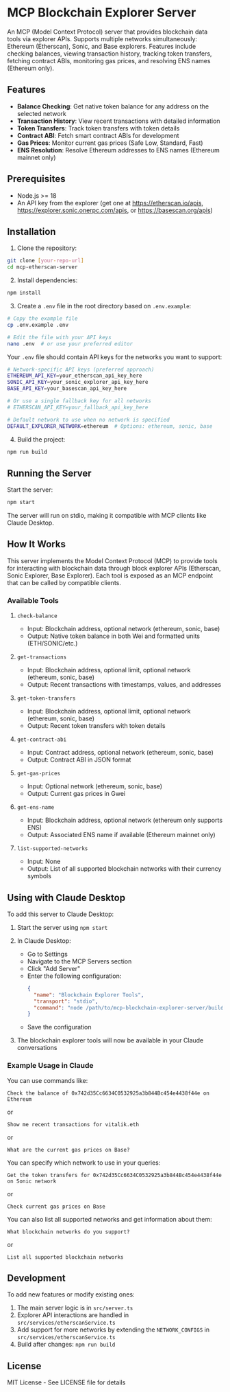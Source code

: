 # MCP Blockchain Explorer Server

An MCP (Model Context Protocol) server that provides blockchain data tools via explorer APIs. Supports multiple networks simultaneously: Ethereum (Etherscan), Sonic, and Base explorers. Features include checking balances, viewing transaction history, tracking token transfers, fetching contract ABIs, monitoring gas prices, and resolving ENS names (Ethereum only).

## Features

- **Balance Checking**: Get native token balance for any address on the selected network
- **Transaction History**: View recent transactions with detailed information
- **Token Transfers**: Track token transfers with token details
- **Contract ABI**: Fetch smart contract ABIs for development
- **Gas Prices**: Monitor current gas prices (Safe Low, Standard, Fast)
- **ENS Resolution**: Resolve Ethereum addresses to ENS names (Ethereum mainnet only)

## Prerequisites

- Node.js >= 18
- An API key from the explorer (get one at https://etherscan.io/apis, https://explorer.sonic.onerpc.com/apis, or https://basescan.org/apis)

## Installation

1. Clone the repository:
```bash
git clone [your-repo-url]
cd mcp-etherscan-server
```

2. Install dependencies:
```bash
npm install
```

3. Create a `.env` file in the root directory based on `.env.example`:
```bash
# Copy the example file
cp .env.example .env

# Edit the file with your API keys
nano .env  # or use your preferred editor
```

Your `.env` file should contain API keys for the networks you want to support:
```bash
# Network-specific API keys (preferred approach)
ETHEREUM_API_KEY=your_etherscan_api_key_here
SONIC_API_KEY=your_sonic_explorer_api_key_here
BASE_API_KEY=your_basescan_api_key_here

# Or use a single fallback key for all networks
# ETHERSCAN_API_KEY=your_fallback_api_key_here

# Default network to use when no network is specified
DEFAULT_EXPLORER_NETWORK=ethereum  # Options: ethereum, sonic, base
```

4. Build the project:
```bash
npm run build
```

## Running the Server

Start the server:
```bash
npm start
```

The server will run on stdio, making it compatible with MCP clients like Claude Desktop.

## How It Works

This server implements the Model Context Protocol (MCP) to provide tools for interacting with blockchain data through block explorer APIs (Etherscan, Sonic Explorer, Base Explorer). Each tool is exposed as an MCP endpoint that can be called by compatible clients.

### Available Tools

1. `check-balance`
   - Input: Blockchain address, optional network (ethereum, sonic, base)
   - Output: Native token balance in both Wei and formatted units (ETH/SONIC/etc.)

2. `get-transactions`
   - Input: Blockchain address, optional limit, optional network (ethereum, sonic, base)
   - Output: Recent transactions with timestamps, values, and addresses

3. `get-token-transfers`
   - Input: Blockchain address, optional limit, optional network (ethereum, sonic, base)
   - Output: Recent token transfers with token details

4. `get-contract-abi`
   - Input: Contract address, optional network (ethereum, sonic, base)
   - Output: Contract ABI in JSON format

5. `get-gas-prices`
   - Input: Optional network (ethereum, sonic, base)
   - Output: Current gas prices in Gwei

6. `get-ens-name`
   - Input: Blockchain address, optional network (ethereum only supports ENS)
   - Output: Associated ENS name if available (Ethereum mainnet only)
   
7. `list-supported-networks`
   - Input: None
   - Output: List of all supported blockchain networks with their currency symbols

## Using with Claude Desktop

To add this server to Claude Desktop:

1. Start the server using `npm start`

2. In Claude Desktop:
   - Go to Settings
   - Navigate to the MCP Servers section
   - Click "Add Server"
   - Enter the following configuration:
     ```json
     {
       "name": "Blockchain Explorer Tools",
       "transport": "stdio",
       "command": "node /path/to/mcp-blockchain-explorer-server/build/index.js"
     }
     ```
   - Save the configuration

3. The blockchain explorer tools will now be available in your Claude conversations

### Example Usage in Claude

You can use commands like:
```
Check the balance of 0x742d35Cc6634C0532925a3b844Bc454e4438f44e on Ethereum
```
or
```
Show me recent transactions for vitalik.eth
```
or
```
What are the current gas prices on Base?
```

You can specify which network to use in your queries:
```
Get the token transfers for 0x742d35Cc6634C0532925a3b844Bc454e4438f44e on Sonic network
```
or
```
Check current gas prices on Base
```

You can also list all supported networks and get information about them:
```
What blockchain networks do you support?
```
or
```
List all supported blockchain networks
```

## Development

To add new features or modify existing ones:

1. The main server logic is in `src/server.ts`
2. Explorer API interactions are handled in `src/services/etherscanService.ts`
3. Add support for more networks by extending the `NETWORK_CONFIGS` in `src/services/etherscanService.ts`
4. Build after changes: `npm run build`

## License

MIT License - See LICENSE file for details 